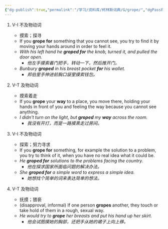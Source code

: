 ```yaml
---
{"dg-publish":true,"permalink":"/学习/资料库/柯林斯词典/G/grope/","dgPassFrontmatter":true}
---
```


1. V-I 不及物动词
	- 摸索；探寻
	- If you **grope for** something that you cannot see, you try to find it by moving your hands around in order to feel it.
	- *With his left hand he **groped for** the knob, turned it, and pulled the door open.*
		- *他左手摸索着门把手，转动一下，然后推开门。*
	- *Bunbury **groped** in his breast pocket **for** his wallet.*
		- *邦伯里手伸进前胸口袋里摸索钱包。*

2. V-T 及物动词
	- 摸索着走
	- If you **grope** your **way** to a place, you move there, holding your hands in front of you and feeling the way because you cannot see anything.
	- *I didn't turn on the light, but **groped** my **way** across the room.*
		- *我没有开灯，而是一路摸黑走过房间。*

3. V-I 不及物动词
	- 探索；努力寻求
	- If you **grope for** something, for example the solution to a problem, you try to think of it, when you have no real idea what it could be.
	- *He **groped for** solutions to the problems facing the country.*
		- *他在探求国家所面临问题的解决办法。*
	- *She **groped for** a simple word to express a simple idea.*
		- *她想找个简单的词来表达简单的想法。*

4. V-T 及物动词
	- 抚摸；猥亵
	- (disapproval, informal) If one person **gropes** another, they touch or take hold of them in a rough, sexual way.
	- *He would try to **grope** her breasts and put his hand up her skirt.*
		- *他会试图摸她的胸部，还把手从她的裙子上向上移。*